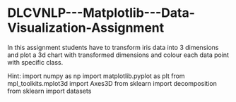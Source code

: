 # DLCVNLP---Matplotlib---Data-Visualization-Assignment


In this assignment students have to transform iris data into 3 dimensions
and plot a 3d chart with transformed dimensions and colour each data
point with specific class.

Hint:
import numpy as np
import matplotlib.pyplot as plt
from mpl_toolkits.mplot3d import Axes3D
from sklearn import decomposition
from sklearn import datasets


